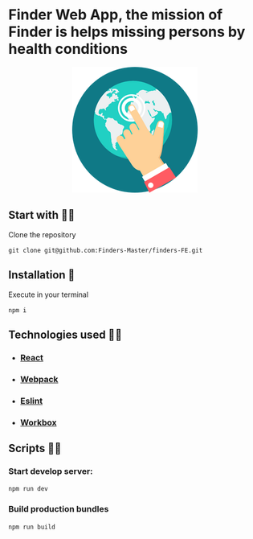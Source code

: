 # Finder Web App, the mission of Finder is helps missing persons by health conditions

<center><img alt="Finders logo" src="./src/assets/finders-logo.png"></img></center>

## Start with 👨‍🚀

Clone the repository

    git clone git@github.com:Finders-Master/finders-FE.git

## Installation 🔧

Execute in your terminal

    npm i

## Technologies used 👨‍💻

- ### [React](https://github.com/facebook/react)
- ### [Webpack](https://github.com/webpack/webpack)
- ### [Eslint](https://github.com/eslint/eslint)
- ### [Workbox](https://developers.google.com/web/tools/workbox)

## Scripts 🏃‍♀️

### Start develop server:

    npm run dev

### Build production bundles

    npm run build
